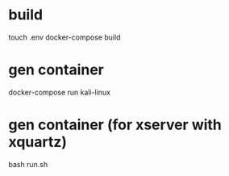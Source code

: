 # build
touch .env
docker-compose build

# gen container
docker-compose run kali-linux

# gen container (for xserver with xquartz)
bash run.sh

